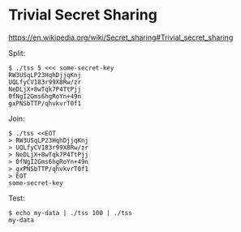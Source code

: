 # Trivial Secret Sharing

https://en.wikipedia.org/wiki/Secret_sharing#Trivial_secret_sharing

Split:
```
$ ./tss 5 <<< some-secret-key
RW3USqLP23HqhDjjqKnj
UQLfyCV183r99X8Rw/zr
NeDLjX+8wTqk7P4TtPjj
0fNgI2Gms6hgRoYn+49n
gxPNSbTTP/qhvkvrT0f1
```

Join:
```
$ ./tss <<EOT
> RW3USqLP23HqhDjjqKnj
> UQLfyCV183r99X8Rw/zr
> NeDLjX+8wTqk7P4TtPjj
> 0fNgI2Gms6hgRoYn+49n
> gxPNSbTTP/qhvkvrT0f1
> EOT
some-secret-key
```

Test:
```
$ echo my-data | ./tss 100 | ./tss
my-data
```
